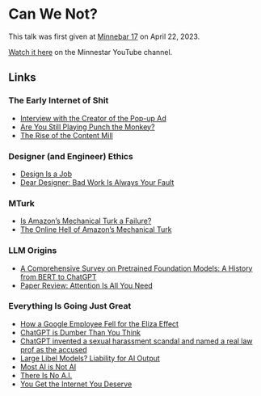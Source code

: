 # Can We Not?

This talk was first given at [Minnebar 17](https://minnestar.org/minnebar/) on April 22, 2023.

[Watch it here](https://www.youtube.com/watch?v=82w7dxUJ_NE) on the Minnestar YouTube channel.

## Links

### The Early Internet of Shit
- [Interview with the Creator of the Pop-up Ad](https://nymag.com/intelligencer/2018/04/ethan-zuckerman-inventor-of-pop-up-ad-interview.html#:~:text=A%20conversation%20with%20Ethan%20Zuckerman,and%20the%20web's%20lost%20decade.)
- [Are You Still Playing Punch the Monkey?](https://www.theseventhsense.com/blog/are-you-still-playing-punch-the-monkey)
- [The Rise of the Content Mill](https://digitalethics.org/essays/rise-content-mill)

### Designer (and Engineer) Ethics
- [Design Is a Job](https://abookapart.com/products/design-is-a-job)
- [Dear Designer: Bad Work Is Always Your Fault](https://modus.medium.com/bad-work-is-always-your-fault-68e579b7ea73)

### MTurk
- [Is Amazon’s Mechanical Turk a Failure?](https://blog.codinghorror.com/is-amazons-mechanical-turk-a-failure/)
- [The Online Hell of Amazon’s Mechanical Turk](https://www.theatlantic.com/business/archive/2018/01/amazon-mechanical-turk/551192/)


### LLM Origins
- [A Comprehensive Survey on Pretrained Foundation Models: A History from BERT to ChatGPT](https://arxiv.org/abs/2302.09419)
- [Paper Review: Attention Is All You Need](https://aakritsinghal44.medium.com/paper-review-attention-is-all-you-need-5cd659c972f4)

### Everything Is Going Just Great
- [How a Google Employee Fell for the Eliza Effect](https://www.theatlantic.com/ideas/archive/2022/06/google-lamda-chatbot-sentient-ai/661322/)
- [ChatGPT is Dumber Than You Think](https://www.theatlantic.com/technology/archive/2022/12/chatgpt-openai-artificial-intelligence-writing-ethics/672386/)
- [ChatGPT invented a sexual harassment scandal and named a real law prof as the accused](https://www.washingtonpost.com/technology/2023/04/05/chatgpt-lies/)
- [Large Libel Models? Liability for AI Output](https://www2.law.ucla.edu/volokh/ailibel.pdf)
- [Most AI is Not AI](https://www.shrm.org/resourcesandtools/hr-topics/technology/pages/not-all-ai-is-really-ai-what-you-need-to-know.aspx)
- [There Is No A.I.](https://www.newyorker.com/science/annals-of-artificial-intelligence/there-is-no-ai)
- [You Get the Internet You Deserve](https://www.theregister.com/2022/12/06/internet_ai_gpt_ios/)
